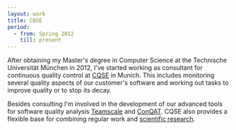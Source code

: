 ```yaml
--- 
layout: work
title: CQSE
period:
  - from: Spring 2012
    till: present
---
```


After obtaining my Master's degree in Computer Science at the Technische Universität München in 2012, I've started working as consultant for continuous quality control at [CQSE](http://www.cqse.eu) in Munich.
This includes monitoring several quality aspects of our customer's software and working out tasks to improve quality or to stop its decay.

Besides consulting I'm involved in the development of our advanced tools for software quality analysis [Teamscale](http://teamscale.cqse.eu) and [ConQAT](http://conqat.cqse.eu).
CQSE also provides a flexible base for combining regular work and [scientific research](https://www.cqse.eu/en/team/martin-poehlmann/).
